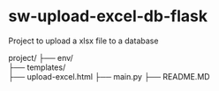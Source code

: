 # sw-upload-excel-db-flask
Project to upload a xlsx file to a database


project/
├── env/  
├── templates/  
    ├── upload-excel.html
├── main.py
├── README.MD